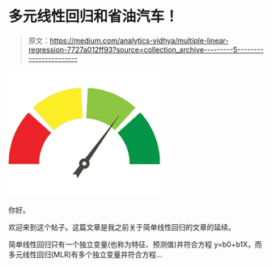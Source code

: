 # 多元线性回归和省油汽车！

> 原文：<https://medium.com/analytics-vidhya/multiple-linear-regression-7727a012ff93?source=collection_archive---------5----------------------->

![](img/ffe5fe769ba436de287022364c84914b.png)

你好。

欢迎来到这个帖子。这篇文章是我之前关于简单线性回归的文章的延续。

简单线性回归只有一个独立变量(也称为特征、预测值)并符合方程 y=b0+b1X，而多元线性回归(MLR)有多个独立变量并符合方程…
